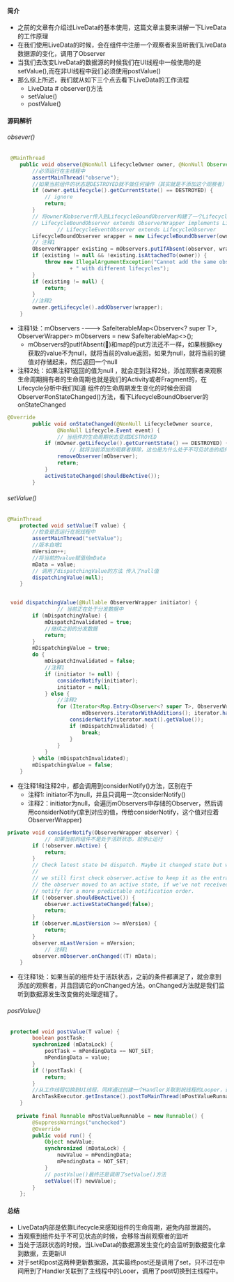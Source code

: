 #### 简介

- 之前的文章有介绍过LiveData的基本使用，这篇文章主要来讲解一下LiveData的工作原理
- 在我们使用LiveData的时候，会在组件中注册一个观察者来监听我们LiveData数据源的变化，调用了Observer
- 当我们去改变LiveData的数据源的时候我们在UI线程中一般使用的是setValue(),而在非UI线程中我们必须使用postValue()
- 那么综上所述，我们就从如下三个点去看下LiveData的工作流程
  - LiveData # observer()方法
  - setValue()
  - postValue()

#### 源码解析

###### obsever()

```java
 @MainThread
    public void observe(@NonNull LifecycleOwner owner, @NonNull Observer<? super T> observer) {
      	//必须运行在主线程中
        assertMainThread("observe");
      	//如果当前组件的状态是DESTROYED就不做任何操作（其实就是不添加这个观察者）
        if (owner.getLifecycle().getCurrentState() == DESTROYED) {
            // ignore
            return;
        }
      	// 将owner和observer传入到LifecycleBoundObserver构建了一个LifecycleBoundObserver对象
      	// LifecycleBoundObserver extends ObserverWrapper implements LifecycleEventObserver
				// LifecycleEventObserver extends LifecycleObserver
        LifecycleBoundObserver wrapper = new LifecycleBoundObserver(owner, observer);
      	// 注释1
        ObserverWrapper existing = mObservers.putIfAbsent(observer, wrapper);
        if (existing != null && !existing.isAttachedTo(owner)) {
            throw new IllegalArgumentException("Cannot add the same observer"
                    + " with different lifecycles");
        }
        if (existing != null) {
            return;
        }
      	//注释2
        owner.getLifecycle().addObserver(wrapper);
    }
```

- 注释1处：mObservers ----> SafeIterableMap<Observer<? super T>, ObserverWrapper> mObservers =
              new SafeIterableMap<>();
  - mObservers的putIfAbsent()和map的put方法还不一样，如果根据key获取的value不为null，就将当前的value返回，如果为null，就将当前的键值对存储起来，然后返回一个null
- 注释2处：如果注释1返回的值为null ，就会走到注释2处，添加观察者来观察生命周期拥有者的生命周期也就是我们的Activity或者Fragment的，在Lifecycle分析中我们知道 组件的生命周期发生变化的时候会回调Observer#onStateChanged()方法，看下LifecycleBoundObserver的onStateChanged

```java
@Override
        public void onStateChanged(@NonNull LifecycleOwner source,
                @NonNull Lifecycle.Event event) {
                // 当组件的生命周期状态变成DESTROYED
            if (mOwner.getLifecycle().getCurrentState() == DESTROYED) {
            		// 就将当前添加的观察者移除，这也是为什么处于不可见状态的组件中的观察者收不到 LiveData数据源变换的回调
                removeObserver(mObserver);
                return;
            }
            activeStateChanged(shouldBeActive());
        }
```



###### setValue()

```java
@MainThread
    protected void setValue(T value) {
      	//检查是否运行在祝线程中
        assertMainThread("setValue");
      	//版本自增1
        mVersion++;
      	//将当前的value赋值给mData
        mData = value;	
      	// 调用了dispatchingValue的方法 传入了null值
        dispatchingValue(null);
    }


 void dispatchingValue(@Nullable ObserverWrapper initiator) {
				// 当前正在处于分发数据中   			
        if (mDispatchingValue) {
            mDispatchInvalidated = true;
          	//继续之前的分发数据
            return;
        }
        mDispatchingValue = true;
        do {
            mDispatchInvalidated = false;
          	//注释1
            if (initiator != null) {
                considerNotify(initiator);
                initiator = null;
            } else {
              	//注释2
                for (Iterator<Map.Entry<Observer<? super T>, ObserverWrapper>> iterator =
                        mObservers.iteratorWithAdditions(); iterator.hasNext(); ) {
                    considerNotify(iterator.next().getValue());
                    if (mDispatchInvalidated) {
                        break;
                    }
                }
            }
        } while (mDispatchInvalidated);
        mDispatchingValue = false;
    }
```

- 在注释1和注释2中，都会调用到considerNotify()方法，区别在于
  - 注释1: initiator不为null，并且只调用一次considerNotify()
  - 注释2：initiator为null，会遍历mObservers中存储的Observer，然后调用considerNotify(拿到对应的值，传给considerNotify，这个值对应着ObserverWrapper)

```java
private void considerNotify(ObserverWrapper observer) {
  			// 如果当前的组件不是处于活跃状态，就停止运行
        if (!observer.mActive) {
            return;
        }
        // Check latest state b4 dispatch. Maybe it changed state but we didn't get the event yet.
        //
        // we still first check observer.active to keep it as the entrance for events. So even if
        // the observer moved to an active state, if we've not received that event, we better not
        // notify for a more predictable notification order.
        if (!observer.shouldBeActive()) {
            observer.activeStateChanged(false);
            return;
        }
        if (observer.mLastVersion >= mVersion) {
            return;
        }
        observer.mLastVersion = mVersion;
  			// 注释1
        observer.mObserver.onChanged((T) mData);
    }
```

- 在注释1处：如果当前的组件处于活跃状态，之前的条件都满足了，就会拿到添加的观察者，并且回调它的onChanged方法。onChanged方法就是我们监听到数据源发生改变做的处理逻辑了。

###### postValue()

```java
 protected void postValue(T value) {
        boolean postTask;
        synchronized (mDataLock) {
            postTask = mPendingData == NOT_SET;
            mPendingData = value;
        }
        if (!postTask) {
            return;
        }
        //从工作线程切换到UI线程，同样通过创建一个Handler关联到祝线程的Looper，调用了post方法，提交一个Runnable，切换到祝线程去执行run方法中的逻辑
        ArchTaskExecutor.getInstance().postToMainThread(mPostValueRunnable);
    }
    
   private final Runnable mPostValueRunnable = new Runnable() {
        @SuppressWarnings("unchecked")
        @Override
        public void run() {
            Object newValue;
            synchronized (mDataLock) {
                newValue = mPendingData;
                mPendingData = NOT_SET;
            }
            // postValue()最终还是调用了setValue()方法
            setValue((T) newValue);
        }
    };
```

#### 总结

- LiveData内部是依靠Lifecycle来感知组件的生命周期，避免内部泄漏的。
- 当观察到组件处于不可见状态的时候，会移除当前观察者的监听
- 当处于活跃状态的时候，当LiveData的数据源发生变化的会监听到数据变化拿到数据，去更新UI
- 对于set和post这两种更新数据源，其实最终post还是调用了set，只不过在中间用到了Handler关联到了主线程中的Looer，调用了post切换到主线程中。